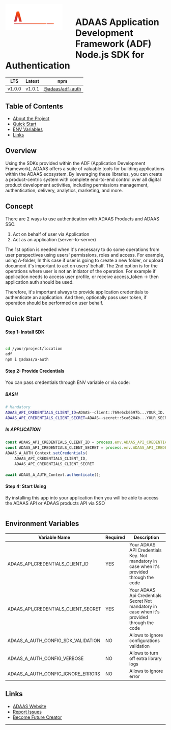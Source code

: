 <img align="left" style="margin-right:40px; margin-bottom:80px;" width="180" height="80" src="./docs/logo.png" alt="ADAAS Logo">

# ADAAS Application Development Framework (ADF) Node.js SDK for Authentication

| LTS | Latest | npm               |
|---------------|----------|---------------------------|
| v1.0.0      |   v1.0.1    |     [@adaas/adf-auth](https://npm.com)    |


<!-- TABLE OF CONTENTS -->
## Table of Contents

- [About the Project](#overview)
- [Quick Start](#quick-start)
- [ENV Variables](#environment-variables)
- [Links](#links)



## Overview
Using the SDKs provided within the ADF (Application Development Framework), ADAAS offers a suite of valuable tools for building applications within the ADAAS ecosystem. By leveraging these libraries, you can create a product-centric system with complete end-to-end control over all digital product development activities, including permissions management, authentication, delivery, analytics, marketing, and more.


## Concept

There are 2 ways to use authentication with ADAAS Products and ADAAS SSO. 

1. Act on behalf of user via Application 
2. Act as an application (server-to-server)

The 1st option is needed when it's necessary to do some operations from user perspectives using users' permissions, roles and access. For example, using A-folder, In this case if user is going to create a new folder, or upload document it's important to act on users' behalf. 
The 2nd option is for the operations where user is not an initiator of the operation. For example if application needs to access user profile, or receive access_token -> then application auth should be used. 

Therefore, it's important always to provide application credentials to authenticate an application. And then, optionally pass user token, if operation should be performed on user behalf. 


## Quick Start

#### Step 1: Install SDK

```bash

cd /your/project/location
adf
npm i @adaas/a-auth

```

#### Step 2: Provide Credentials 

You can pass credentials through ENV variable or via code:

##### BASH 

```bash
# Mandatory
ADAAS_API_CREDENTIALS_CLIENT_ID=ADAAS--client::769e6cb6597b...YOUR_ID...911f3060c161
ADAAS_API_CREDENTIALS_CLIENT_SECRET=ADAAS--secret::5ca6204b...YOUR_SECRET...e90c00a263f4db

```

##### In APPLICATION 

```javascript
const ADAAS_API_CREDENTIALS_CLIENT_ID = process.env.ADAAS_API_CREDENTIALS_CLIENT_ID!;
const ADAAS_API_CREDENTIALS_CLIENT_SECRET = process.env.ADAAS_API_CREDENTIALS_CLIENT_SECRET!
ADAAS_A_AUTH_Context.setCredentials(
    ADAAS_API_CREDENTIALS_CLIENT_ID,
    ADAAS_API_CREDENTIALS_CLIENT_SECRET

await ADAAS_A_AUTH_Context.authenticate();
```


#### Step 4: Start Using  
By installing this app into your application then you will be able to access the ADAAS API or ADAAS products API via SSO 


```javascript

```



## Environment Variables

| Variable Name | Required | Description               |
|---------------|----------|---------------------------|
| ADAAS_API_CREDENTIALS_CLIENT_ID      |    YES    |      Your ADAAS API Credentials Key. Not mandatory in case when  it's provided through the code     |
| ADAAS_API_CREDENTIALS_CLIENT_SECRET    |    YES    | Your ADAAS Api Credentials Secret Not mandatory in case when  it's provided through the code  |
| ADAAS_A_AUTH_CONFIG_SDK_VALIDATION    |    NO    | Allows to ignore configurations validation |
| ADAAS_A_AUTH_CONFIG_VERBOSE    |    NO    | Allows to turn off extra library logs |
| ADAAS_A_AUTH_CONFIG_IGNORE_ERRORS    |    NO    | Allows to ignore error  |

## Links

- [ADAAS Website](https://adaas.org)
- [Report Issues](https://github.com/ADAAS-org/adaas-adf-auth/issues)
- [Become Future Creator](https://sso.adaas.org)
---
